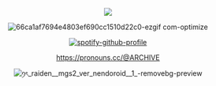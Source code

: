 <div align="center"> 

<p align="center"> <img src="https://komarev.com/ghpvc/?username=Archispores&label=folks%20&color=orange&style=flat-square"  </p>

![66ca1af7694e4803ef690cc1510d22c0-ezgif com-optimize](https://github.com/user-attachments/assets/b55b913f-bf57-43d1-af60-c1762afc7569)


[![spotify-github-profile](https://spotify-github-profile.kittinanx.com/api/view?uid=31emfs5ew5nehf7ma5xdl4dsg4hy&cover_image=true&theme=novatorem&show_offline=false&background_color=000000&interchange=false&bar_color=ff0000&bar_color_cover=false)](https://github.com/kittinan/spotify-github-profile)

https://pronouns.cc/@ARCHIVE

![ꪆৎ_raiden__mgs2_ver_nendoroid__1_-removebg-preview](https://github.com/user-attachments/assets/8a52cb10-a880-40f2-8bdd-76d185015169)


